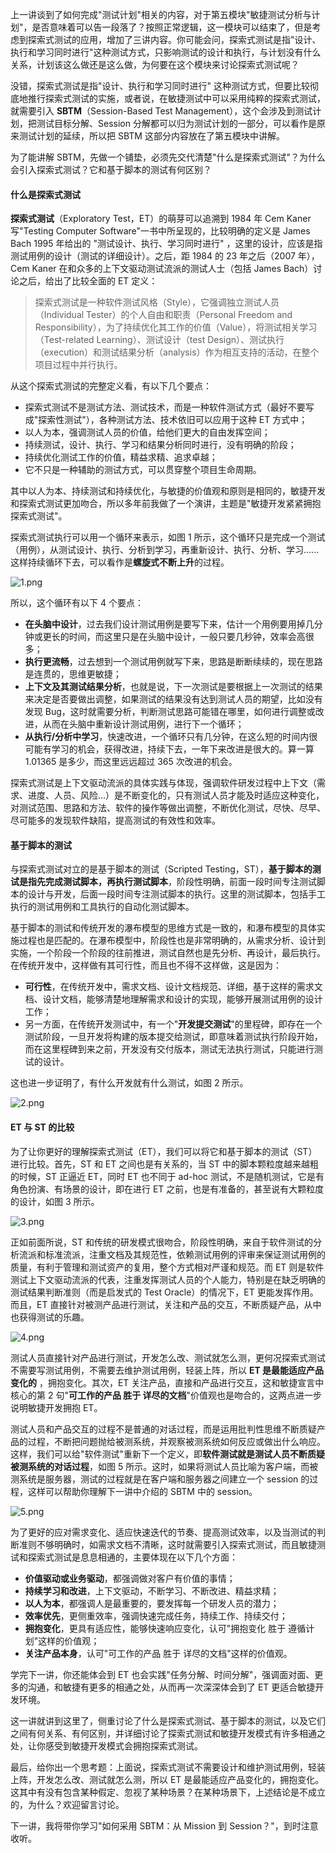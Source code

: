 上一讲谈到了如何完成"测试计划"相关的内容，对于第五模块"敏捷测试分析与计划"，是否意味着可以告一段落了？按照正常逻辑，这一模块可以结束了，但是考虑到探索式测试的应用，增加了三讲内容。你可能会问，探索式测试是指"设计、执行和学习同时进行"这种测试方式，只影响测试的设计和执行，与计划没有什么关系，计划该这么做还是这么做，为何要在这个模块来讨论探索式测试呢？

没错，探索式测试是指"设计、执行和学习同时进行" 这种测试方式，但要比较彻底地推行探索式测试的实施，或者说，在敏捷测试中可以采用纯粹的探索式测试，就需要引入 **SBTM**（Session-Based Test Management），这个会涉及到测试计划，把测试目标分解、Session 分解都可以归为测试计划的一部分，可以看作是原来测试计划的延续，所以把 SBTM 这部分内容放在了第五模块中讲解。

为了能讲解 SBTM，先做一个铺垫，必须先交代清楚"什么是探索式测试"？为什么会引入探索式测试？它和基于脚本的测试有何区别？

#### 什么是探索式测试

**探索式测试**（Exploratory Test，ET）的萌芽可以追溯到 1984 年 Cem Kaner 写"Testing Computer Software"一书中所呈现的，比较明确的定义是 James Bach 1995 年给出的 "测试设计、执行、学习同时进行" ，这里的设计，应该是指测试用例的设计（测试的详细设计）。之后，距 1984 的 23 年之后（2007 年），Cem Kaner 在和众多的上下文驱动测试流派的测试人士（包括 James Bach）讨论之后，给出了比较全面的 ET 定义：
> 探索式测试是一种软件测试风格（Style），它强调独立测试人员（Individual Tester）的个人自由和职责（Personal Freedom and Responsibility），为了持续优化其工作的价值（Value），将测试相关学习（Test-related Learning）、测试设计（test Design）、测试执行（execution）和测试结果分析（analysis）作为相互支持的活动，在整个项目过程中并行执行。

从这个探索式测试的完整定义看，有以下几个要点：

* 探索式测试不是测试方法、测试技术，而是一种软件测试方式（最好不要写成"探索性测试"），各种测试方法、技术依旧可以应用于这种 ET 方式中；
* 以人为本，强调测试人员的价值，给他们更大的自由发挥空间；
* 持续测试，设计、执行、学习和结果分析同时进行，没有明确的阶段；
* 持续优化测试工作的价值，精益求精、追求卓越；
* 它不只是一种辅助的测试方式，可以贯穿整个项目生命周期。

其中以人为本、持续测试和持续优化，与敏捷的价值观和原则是相同的，敏捷开发和探索式测试更加吻合，所以多年前我做了一个演讲，主题是"敏捷开发紧紧拥抱探索式测试"。

探索式测试执行可以用一个循环来表示，如图 1 所示，这个循环只是完成一个测试（用例），从测试设计、执行、分析到学习，再重新设计、执行、分析、学习......这样持续循环下去，可以看作是**螺旋式不断上升**的过程。

<Image alt="1.png" src="https://s0.lgstatic.com/i/image/M00/00/F0/Ciqc1F6qs6GANljMAAFzf3-kybw138.png"/>

所以，这个循环有以下 4 个要点：

* **在头脑中设计**，过去我们设计测试用例是要写下来，估计一个用例要用掉几分钟或更长的时间，而这里只是在头脑中设计，一般只要几秒钟，效率会高很多；
* **执行更流畅**，过去想到一个测试用例就写下来，思路是断断续续的，现在思路是连贯的，思维更敏捷；
* **上下文及其测试结果分析**，也就是说，下一次测试是要根据上一次测试的结果来决定是否要做出调整，如果测试的结果没有达到测试人员的期望，比如没有发现 Bug，这时就需要分析，判断测试思路可能错在哪里，如何进行调整或改进，从而在头脑中重新设计测试用例，进行下一个循环；
* **从执行/分析中学习**，快速改进，一个循环只有几分钟，在这么短的时间内很可能有学习的机会，获得改进，持续下去，一年下来改进是很大的。算一算 1.01365 是多少，而这里远远超过 365 次改进的机会。

探索式测试是上下文驱动流派的具体实践与体现，强调软件研发过程中上下文（需求、进度、人员、风险...）是不断变化的，只有测试人员才能及时适应这种变化，对测试范围、思路和方法、软件的操作等做出调整，不断优化测试，尽快、尽早、尽可能多的发现软件缺陷，提高测试的有效性和效率。

#### 基于脚本的测试

与探索式测试对立的是基于脚本的测试（Scripted Testing，ST），**基于脚本的测试是指先完成测试脚本，再执行测试脚本**，阶段性明确，前面一段时间专注测试脚本的设计与开发，后面一段时间专注测试脚本的执行。这里的测试脚本，包括手工执行的测试用例和工具执行的自动化测试脚本。

基于脚本的测试和传统开发的瀑布模型的思维方式是一致的，和瀑布模型的具体实施过程也是匹配的。在瀑布模型中，阶段性也是非常明确的，从需求分析、设计到实施，一个阶段一个阶段的往前推进，测试自然也是先分析、再设计，最后执行。在传统开发中，这样做有其可行性，而且也不得不这样做，这是因为：

* **可行性**，在传统开发中，需求文档、设计文档规范、详细，基于这样的需求文档、设计文档，能够清楚地理解需求和设计的实现，能够开展测试用例的设计工作；
* 另一方面，在传统开发测试中，有一个"**开发提交测试**"的里程碑，即存在一个测试阶段，一旦开发将构建的版本提交给测试，即意味着测试执行阶段开始，而在这里程碑到来之前，开发没有交付版本，测试无法执行测试，只能进行测试的设计。

这也进一步证明了，有什么开发就有什么测试，如图 2 所示。

<Image alt="2.png" src="https://s0.lgstatic.com/i/image/M00/00/F0/CgqCHl6qs--AeI3mAAJP2MSJPE4896.png"/>

#### ET 与 ST 的比较

为了让你更好的理解探索式测试（ET），我们可以将它和基于脚本的测试（ST）进行比较。首先，ST 和 ET 之间也是有关系的，当 ST 中的脚本颗粒度越来越粗的时候，ST 正逼近 ET，同时 ET 也不同于 ad-hoc 测试，不是随机测试，它是有角色扮演、有场景的设计，即在进行 ET 之前，也是有准备的，甚至说有大颗粒度的设计，如图 3 所示。

<Image alt="3.png" src="https://s0.lgstatic.com/i/image/M00/00/F0/CgqCHl6qtAGAU2wTAAPCXURh6EE518.png"/>

正如前面所说，ST 和传统的研发模式很吻合，阶段性明确，来自于软件测试的分析流派和标准流派，注重文档及其规范性，依赖测试用例的评审来保证测试用例的质量，有利于管理和测试资产的复用，整个方式相对严谨和规范。而 ET 则是软件测试上下文驱动流派的代表，注重发挥测试人员的个人能力，特别是在缺乏明确的测试结果判断准则（而是启发式的 Test Oracle）的情况下，ET 更能发挥作用。而且，ET 直接针对被测产品进行测试，关注和产品的交互，不断质疑产品，从中也获得测试的乐趣。

<Image alt="4.png" src="https://s0.lgstatic.com/i/image/M00/00/F0/CgqCHl6qtAiATFltAAHOQW5DDOM501.png"/>

测试人员直接针对产品进行测试，开发怎么改、测试就怎么测，更何况探索式测试不需要写测试用例，不需要去维护测试用例，轻装上阵，所以 **ET 是最能适应产品变化的** ，拥抱变化。其次，ET 关注产品，直接和产品进行交互，这和敏捷宣言中核心的第 2 句"**可工作的产品 胜于 详尽的文档**"价值观也是吻合的，这两点进一步说明敏捷开发拥抱 ET。

测试人员和产品交互的过程不是普通的对话过程，而是运用批判性思维不断质疑产品的过程，不断把问题抛给被测系统，并观察被测系统如何反应或做出什么响应。 这样，我们可以给"软件测试"重新下一个定义，即**软件测试就是测试人员不断质疑被测系统的对话过程**，如图 5 所示。这时，如果将测试人员比喻为客户端，而被测系统是服务器，测试的过程就是在客户端和服务器之间建立一个 session 的过程，这样可以帮助你理解下一讲中介绍的 SBTM 中的 session。

<Image alt="5.png" src="https://s0.lgstatic.com/i/image/M00/00/F0/CgqCHl6qtD-ARiklAAaSeFV4G_0107.png"/>

为了更好的应对需求变化、适应快速迭代的节奏、提高测试效率，以及当测试的判断准则不够明确时，如需求文档不清晰，这时就需要引入探索式测试，而且敏捷测试和探索式测试是息息相通的，主要体现在以下几个方面：

* **价值驱动或业务驱动**，都强调做对客户有价值的事情；
* **持续学习和改进**，上下文驱动，不断学习、不断改进、精益求精；
* **以人为本**，都强调人是最重要的，要发挥每一个研发人员的潜力；
* **效率优先**，更侧重效率，强调快速完成任务，持续工作、持续交付；
* **拥抱变化**，更具有适应性，能够快速响应变化，认可"拥抱变化 胜于 遵循计划"这样的价值观；
* **关注产品本身**，认可"可工作的产品 胜于 详尽的文档"这样的价值观。

学完下一讲，你还能体会到 ET 也会实践"任务分解、时间分解"，强调面对面、更多的沟通，和敏捷有更多的相通之处，从而再一次深深体会到了 ET 更适合敏捷开发环境。

这一讲就讲到这里了，侧重讨论了什么是探索式测试、基于脚本的测试，以及它们之间有何关系、有何区别，并详细讨论了探索式测试和敏捷开发模式有许多相通之处，让你感受到敏捷开发模式会拥抱探索式测试。

最后，给你出一个思考题：上面说，探索式测试不需要设计和维护测试用例，轻装上阵，开发怎么改、测试就怎么测，所以 ET 是最能适应产品变化的，拥抱变化。这其中有没有包含某种假定、忽视了某种场景？在某种场景下，上述结论是不成立的，为什么？欢迎留言讨论。

下一讲，我将带你学习"如何采用 SBTM：从 Mission 到 Session？"，到时注意收听。
